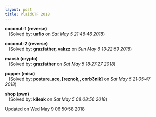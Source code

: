 ```yaml
---
layout: post
title: PlaidCTF 2018
---
```


<!--break-->

**coconut-1 (reverse)**  
&nbsp;&nbsp;&nbsp;(Solved by: **uafio** on _Sat May  5 21:46:46 2018_)  
  
**coconut-2 (reverse)**  
&nbsp;&nbsp;&nbsp;(Solved by: **grazfather, vakzz** on _Sun May  6 13:22:59 2018_)  
  
**macsh (crypto)**  
&nbsp;&nbsp;&nbsp;(Solved by: **grazfather** on _Sat May  5 18:27:27 2018_)  
  
**pupper (misc)**  
&nbsp;&nbsp;&nbsp;(Solved by: **posture_ace, [reznok,, corb3nik]** on _Sat May  5 21:05:47 2018_)  
  
**shop (pwn)**  
&nbsp;&nbsp;&nbsp;(Solved by: **kileak** on _Sat May  5 08:08:56 2018_)  
  


Updated on Wed May  9 06:50:58 2018
